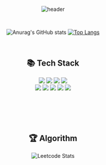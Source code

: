 
<!--
**Jeongho0805/Jeongho0805** is a ✨ _special_ ✨ repository because its `README.md` (this file) appears on your GitHub profile.

Here are some ideas to get you started:

- 🔭 I’m currently working on ...
- 🌱 I’m currently learning ...
- 👯 I’m looking to collaborate on ...
- 🤔 I’m looking for help with ...
- 💬 Ask me about ...
- 📫 How to reach me: ...
- 😄 Pronouns: ...
- ⚡ Fun fact: ...
-->

<div align="center">

  ![header](https://capsule-render.vercel.app/api?type=waving&color=&height=300&section=header&text=JeongHo%20Github!&fontSize=90&fontColor=f7f5f5)

  <br/>

  ![Anurag's GitHub stats](https://github-readme-stats.vercel.app/api?username=Jeongho0805&show_icons=true&theme=nightowl)
  [![Top Langs](https://github-readme-stats.vercel.app/api/top-langs/?username=Jeongho0805&theme=nightowl)](https://github.com/anuraghazra/github-readme-stats)
  
  </br>


  :books: Tech Stack
  ---
  <img src="https://img.shields.io/badge/JAVA-007396?style=for-the-badge&logo=Java&logoColor=white">
  <img src="https://img.shields.io/badge/SpringBoot-6DB33F?style=for-the-badge&logo=SpringBoot&logoColor=white"/>
  <img src="https://img.shields.io/badge/Spring-6DB33F?style=for-the-badge&logo=Spring&logoColor=black">
  <img src="https://img.shields.io/badge/mysql-4479A1?style=for-the-badge&logo=mysql&logoColor=white">
  </br>
  <img src="https://img.shields.io/badge/html-E34F26?style=for-the-badge&logo=html5&logoColor=white">
  <img src="https://img.shields.io/badge/css-1572B6?style=for-the-badge&logo=css3&logoColor=white">
  <img src="https://img.shields.io/badge/bootstrap-7952B3?style=for-the-badge&logo=bootstrap&logoColor=white">
  <img src="https://img.shields.io/badge/javascript-F7DF1E?style=for-the-badge&logo=javascript&logoColor=black">
  <img src="https://img.shields.io/badge/jquery-0769AD?style=for-the-badge&logo=jquery&logoColor=white">
  
  
  </br></br></br></br>
  
  
  :trophy: Algorithm
  ---

  ![Leetcode Stats](https://leetcard.jacoblin.cool/pjhpjh0805?ext=activity)
  

</div>
